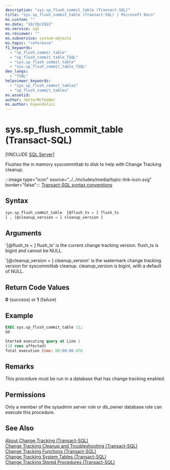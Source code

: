 ```yaml
---
description: "sys.sp_flush_commit_table (Transact-SQL)"
title: "sys.sp_flush_commit_table (Transact-SQL) | Microsoft Docs"
ms.custom: ""
ms.date: "10/20/2022"
ms.service: sql
ms.reviewer: ""
ms.subservice: system-objects
ms.topic: "reference"
f1_keywords: 
  - "sp_flush_commit_table"
  - "sp_flush_commit_table_TSQL"
  - "sys.sp_flush_commit_table"
  - "sys.sp_flush_commit_table_TSQL"
dev_langs: 
  - "TSQL"
helpviewer_keywords: 
  - "sys.sp_flush_commit_tables"
  - "sp_flush_commit_tables"
ms.assetid: 
author: JetterMcTedder
ms.author: bspendolini
---
```

# sys.sp_flush_commit_table (Transact-SQL)

[!INCLUDE [SQL Server](../../includes/applies-to-version/sqlserver.md)]

  Flushes the in memory syscommittab to disk to help with Change Tracking cleanup.
  
 :::image type="icon" source="../../includes/media/topic-link-icon.svg" border="false"::: [Transact-SQL syntax conventions](../../t-sql/language-elements/transact-sql-syntax-conventions-transact-sql.md)  
  
## Syntax  

```sql
sys.sp_flush_commit_table  [@flush_ts = ] flush_ts 
[ , [@cleanup_version = ] cleanup_version ]
```

## Arguments

'[@flush_ts = ] flush_ts' is the current change tracking version. flush_ts is bigint and cannot be NULL.

'[@cleanup_version = ] cleanup_version' is the watermark change tracking version for syscommittab cleanup. cleanup_version is bigint, with a default of NULL.

## Return Code Values

 **0** (success) or **1** (failure)

## Example

```sql
EXEC sys.sp_flush_commit_table 11;
GO

Started executing query at Line 1
(10 rows affected)
Total execution time: 00:00:00.076
```
  
## Remarks

This procedure must be run in a database that has change tracking enabled.

## Permissions

 Only a member of the sysadmin server role or db_owner database role can execute this procedure.  
  
## See Also  

 [About Change Tracking &#40;Transact-SQL&#41;](../../relational-databases/track-changes/about-change-tracking-sql-server.md)  
 [Change Tracking Cleanup and Troubleshooting &#40;Transact-SQL&#41;](../../relational-databases/track-changes/cleanup-and-troubleshoot-change-tracking-sql-server.md)  
 [Change Tracking Functions &#40;Transact-SQL&#41;](../../relational-databases/system-functions/change-tracking-functions-transact-sql.md)  
 [Change Tracking System Tables &#40;Transact-SQL&#41;](../../relational-databases/system-tables/change-tracking-tables-transact-sql.md)  
 [Change Tracking Stored Procedures &#40;Transact-SQL&#41;](../../relational-databases/system-stored-procedures/change-tracking-stored-procedures-transact-sql.md)  
